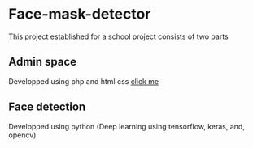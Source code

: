 # Face-mask-detector
This project established for a school project consists of two parts
## Admin space
  Developped using php and html css <a href= "https://github.com/marynour/Admin-space-Face-mask-detection"> click me</a>
## Face detection
   Developped using python (Deep learning using tensorflow, keras, and, opencv)
